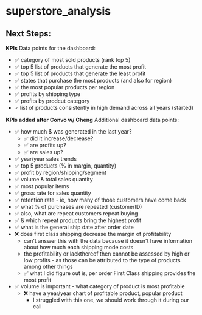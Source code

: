 # superstore_analysis

## Next Steps:

**KPIs**
Data points for the dashboard:
- ✅ category of most sold products (rank top 5)
- ✅ top 5 list of products that generate the most profit 
- ✅ top 5 list of products that generate the least profit
- ✅ states that purchase the most products (and also for region)
- ✅ the most popular products per region
- ✅ profits by shipping type
- ✅ profits by prodcut category
- 🗸 list of products consistently in high demand across all years (started)

**KPIs added after Convo w/ Cheng**
Additional dashboard data points:
- ✅ how much $ was generated in the last year?
    - ✅ did it increase/decrease?
    - ✅ are profits up?
    - ✅ are sales up?
- ✅ year/year sales trends
- ✅ top 5 products (% in margin, quantity)
- ✅ profit by region/shipping/segment
- ✅ volume & total sales quantity
- ✅ most popular items
- ✅ gross rate for sales quantity
- ✅ retention rate - ie, how many of those customers have come back
- ✅ what % of purchases are repeated (customerID)
- ✅ also, what are repeat customers repeat buying 
- ✅ & which repeat products bring the highest profit
- ✅ what is the general ship date after order date
- ❌ does first class shipping decrease the margin of profitability
    - can't answer this with the data because it doesn't have information about how much each shipping mode costs
    - the profitability or lackthereof then cannot be assessed by high or low profits - as those can be attributed to the type of products among other things
    - ✅ what I did figure out is, per order First Class shipping provides the most profit
- ✅ volume is important - what category of product is most profitable
    - ❌ have a year/year chart of profitable product, popular product
        - I struggled with this one, we should work through it during our call


